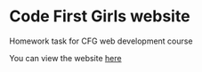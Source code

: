 # Code First Girls website
Homework task for CFG web development course

You can view the website [here](https://kav1ta.github.io/cfg-personal-website/)
